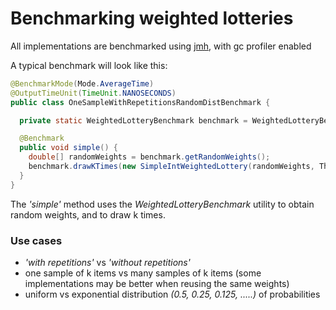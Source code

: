 # Benchmarking weighted lotteries

All implementations are benchmarked using [jmh](http://tutorials.jenkov.com/java-performance/jmh.html), with gc profiler enabled

A typical benchmark will look like this:

```Java
@BenchmarkMode(Mode.AverageTime)
@OutputTimeUnit(TimeUnit.NANOSECONDS)
public class OneSampleWithRepetitionsRandomDistBenchmark {

  private static WeightedLotteryBenchmark benchmark = WeightedLotteryBenchmark.INSTANCE;

  @Benchmark
  public void simple() {
    double[] randomWeights = benchmark.getRandomWeights();
    benchmark.drawKTimes(new SimpleIntWeightedLottery(randomWeights, ThreadLocalRandom::current));
  }
}
```
The _'simple'_ method uses the _WeightedLotteryBenchmark_ utility to obtain random weights, and to draw k times. 



### Use cases
* _'with repetitions'_ vs _'without repetitions'_
* one sample of k items vs many samples of k items (some implementations may be better when reusing the same weights)
* uniform vs exponential distribution _(0.5, 0.25, 0.125, .....)_ of probabilities
